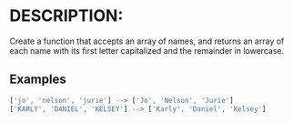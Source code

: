 # DESCRIPTION:

Create a function that accepts an array of names, and returns an array of each name with its first letter capitalized and the remainder in lowercase.

## Examples

```js
['jo', 'nelson', 'jurie'] --> ['Jo', 'Nelson', 'Jurie']
['KARLY', 'DANIEL', 'KELSEY'] --> ['Karly', 'Daniel', 'Kelsey']
```
